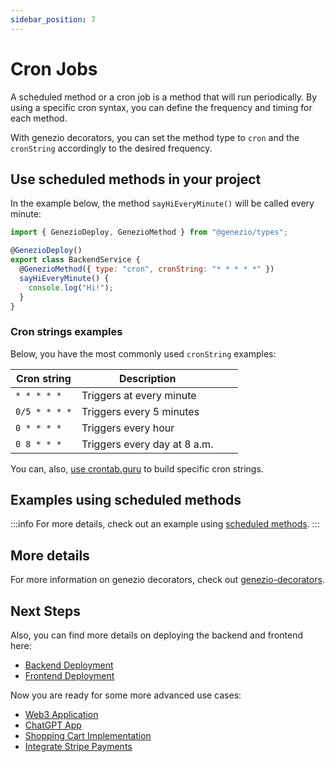 ```yaml
---
sidebar_position: 7
---
```


# Cron Jobs

A scheduled method or a cron job is a method that will run periodically. By using a specific cron syntax, you can define the frequency and timing for each method.

With genezio decorators, you can set the method type to `cron` and the `cronString` accordingly to the desired frequency.

## Use scheduled methods in your project

In the example below, the method `sayHiEveryMinute()` will be called every minute:

<!-- {% code title="index.ts" %} -->

```javascript title="index.ts" showLineNumbers
import { GenezioDeploy, GenezioMethod } from "@genezio/types";

@GenezioDeploy()
export class BackendService {
  @GenezioMethod({ type: "cron", cronString: "* * * * *" })
  sayHiEveryMinute() {
    console.log("Hi!");
  }
}
```

<!-- {% endcode %} -->

### Cron strings examples

Below, you have the most commonly used `cronString` examples:

<table><thead><tr><th>Cron string</th><th>Description</th><th data-hidden></th><th data-hidden></th></tr></thead><tbody><tr><td><code>* * * * *</code></td><td>Triggers at every minute</td><td></td><td></td></tr><tr><td><code>0/5 * * * *</code></td><td>Triggers every 5 minutes</td><td></td><td></td></tr><tr><td><code>0 * * * *</code></td><td>Triggers every hour</td><td></td><td></td></tr><tr><td><code>0 8 * * *</code></td><td>Triggers every day at 8 a.m.</td><td></td><td></td></tr></tbody></table>

You can, also, [use crontab.guru](https://crontab.guru/) to build specific cron strings.

## Examples using scheduled methods

<!-- :::info -->

:::info
For more details, check out an example using [scheduled methods](https://github.com/Genez-io/genezio-examples/tree/master/javascript/cron).
:::

<!-- ::: -->

## More details

For more information on genezio decorators, check out [genezio-decorators](../project-structure/genezio-decorators "mention").

## Next Steps

Also, you can find more details on deploying the backend and frontend here:

- [Backend Deployment](backend-deployment)
- [Frontend Deployment](frontend-deployment)

Now you are ready for some more advanced use cases:

- [Web3 Application](https://genezio.com/blog/create-your-first-web3-app/)
- [ChatGPT App](https://genezio.com/blog/create-your-first-app-using-chatgpt/)
- [Shopping Cart Implementation](https://genezio.com/blog/implement-a-shopping-cart-using-typescript-redis-and-react/)
- [Integrate Stripe Payments](https://genezio.com/blog/integrate-stripe-payments/)

